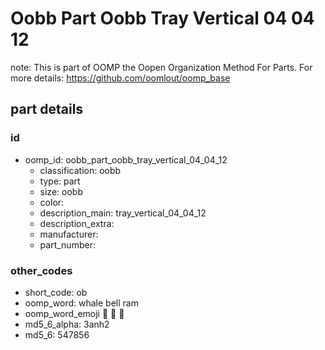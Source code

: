 # Oobb Part Oobb Tray Vertical 04 04 12  

note: This is part of OOMP the Oopen Organization Method For Parts. For more details: https://github.com/oomlout/oomp_base

##  part details





### id
* oomp_id: oobb_part_oobb_tray_vertical_04_04_12
  * classification: oobb
  * type: part
  * size: oobb
  * color: 
  * description_main: tray_vertical_04_04_12
  * description_extra: 
  * manufacturer: 
  * part_number: 

### other_codes
* short_code: ob
* oomp_word: whale bell ram
* oomp_word_emoji :whale: :bell: :ram:
* md5_6_alpha: 3anh2
* md5_6: 547856